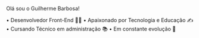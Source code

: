 Olá sou o Guilherme Barbosa!

• Desenvolvedor Front-End 🧑‍💻
• Apaixonado por Tecnologia e Educação ✍️
• Cursando Técnico em administração 📚
• Em constante evolução 🚀

<!---
guilhermebarbosa98/guilhermebarbosa98 is a ✨ special ✨ repository because its `README.md` (this file) appears on your GitHub profile.
You can click the Preview link to take a look at your changes.
--->
